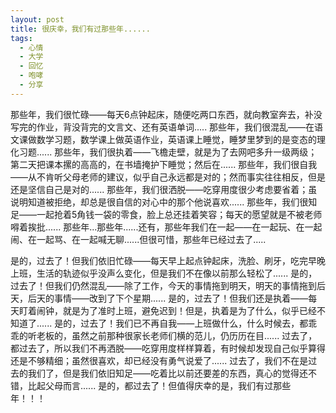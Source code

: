 ```yaml
---
layout: post
title: 很庆幸，我们有过那些年......
tags:
  - 心情
  - 大学
  - 回忆
  - 咆哮
  - 分享
---
```

那些年，我们很忙碌——每天6点钟起床，随便吃两口东西，就向教室奔去，补没写完的作业，背没背完的文言文、还有英语单词.....
那些年，我们很混乱——在语文课做数学习题，数学课上做英语作业，英语课上睡觉，睡梦里梦到的是变态的理化习题......
那些年，我们很执着——飞檐走壁，就是为了去网吧多升一级两级；第二天把课本摞的高高的，在书墙掩护下睡觉；然后在......
那些年，我们很自我——从不肯听父母老师的建议，似乎自己永远都是对的；然而事实往往相反，但是还是坚信自己是对的......
那些年，我们很洒脱——吃穿用度很少考虑要省着；虽说明知道被拒绝，却总是很自信的对心中的那个他说喜欢......
那些年，我们很知足——一起抢着5角钱一袋的零食，脸上总还挂着笑容；每天的愿望就是不被老师嘚着挨批......
那些年...那些年......还有，那些年我们在一起——在一起玩、在一起闹、在一起骂、在一起喊无聊......但很可惜，那些年已经过去了.....


是的，过去了！但我们依旧忙碌——每天早上起点钟起床，洗脸、刷牙，吃完早晚上班，生活的轨迹似乎没声么变化，但是我们不在像以前那么轻松了......
是的，过去了！但我们仍然混乱——除了工作，今天的事情拖到明天，明天的事情拖到后天，后天的事情——改到了下个星期......
是的，过去了！但我们还是执着——每天盯着闹钟，就是为了准时上班，避免迟到！但是，执着是为了什么，似乎已经不知道了......
是的，过去了！我们已不再自我——上班做什么，什么时候去，都乖乖的听老板的，虽然之前那种很家长老师们横的范儿，仍历历在目......
过去了，都过去了，所以我们不再洒脱——吃穿用度样样算着，有时候却发现自己似乎算得还是不够精细；虽然很喜欢，却已经没有勇气说爱了......
过去了，我们不在是过去的我们了，但是我们依旧知足——吃着比以前还要差的东西，真心的觉得还不错，比起父母而言......
是的，都过去了！但值得庆幸的是，我们有过那些年！！！

